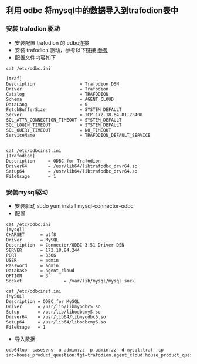 ## 利用 odbc 将mysql中的数据导入到trafodion表中
### 安装 trafodion 驱动
- 安装配置 trafodion 的 odbc连接
- 安装 trafodion 驱动，参考以下链接 [参考](http://blog.csdn.net/post_yuan/article/details/52667208)
- 配置文件内容如下
```
cat /etc/odbc.ini 

[traf]  
Description                 = Trafodion DSN  
Driver                      = Trafodion  
Catalog                     = TRAFODION  
Schema                      = AGENT_CLOUD  
DataLang                    = 0  
FetchBufferSize             = SYSTEM_DEFAULT  
Server                      = TCP:172.18.84.81:23400  
SQL_ATTR_CONNECTION_TIMEOUT = SYSTEM_DEFAULT  
SQL_LOGIN_TIMEOUT           = SYSTEM_DEFAULT  
SQL_QUERY_TIMEOUT           = NO_TIMEOUT  
ServiceName                 = TRAFODION_DEFAULT_SERVICE  


cat /etc/odbcinst.ini
[Trafodion]  
Description     = ODBC for Trafodion  
Driver64        = /usr/lib64/libtrafodbc_drvr64.so  
Setup64         = /usr/lib64/libtrafodbc_drvr64.so  
FileUsage       = 1 

```

### 安装mysql驱动
- 安装驱动
sudo yum install mysql-connector-odbc
- 配置
```
cat /etc/odbc.ini 
[mysql]
CHARSET      = utf8
Driver       = MySQL 
Description  = Connector/ODBC 3.51 Driver DSN
SERVER       = 172.18.84.244 
PORT         = 3306
USER         = admin
Password     = admin
Database     = agent_cloud
OPTION       = 3
Socket                = /var/lib/mysql/mysql.sock

cat /etc/odbcinst.ini
[MySQL]
Description = ODBC for MySQL
Driver      = /usr/lib/libmyodbc5.so
Setup       = /usr/lib/libodbcmyS.so
Driver64    = /usr/lib64/libmyodbc5.so
Setup64     = /usr/lib64/libodbcmyS.so
FileUsage   = 1
```

- 导入数据
```
odb64luo -casesens -u admin:zz -p admin:zz -d mysql:traf -cp src=house_product_question:tgt=trafodion.agent_cloud.house_product_question:splitby=question_id:parallel=4:loadcmd=UL
```